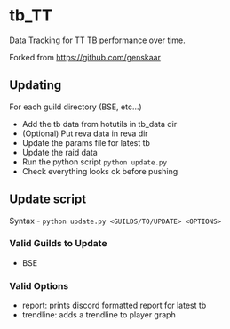 # tb_TT
Data Tracking for TT TB performance over time.

Forked from https://github.com/genskaar

## Updating
For each guild directory (BSE, etc...)
- Add the tb data from hotutils in tb_data dir
- (Optional) Put reva data in reva dir
- Update the params file for latest tb
- Update the raid data
- Run the python script
```python update.py```
- Check everything looks ok before pushing

## Update script

Syntax - ```python update.py <GUILDS/TO/UPDATE> <OPTIONS>```

### Valid Guilds to Update
- BSE

### Valid Options
- report: prints discord formatted report for latest tb
- trendline: adds a trendline to player graph
